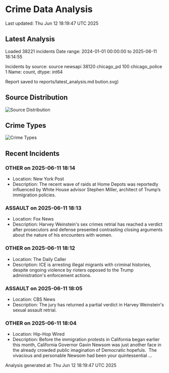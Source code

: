 # Crime Data Analysis
Last updated: Thu Jun 12 18:19:47 UTC 2025

## Latest Analysis

Loaded 38221 incidents
Date range: 2024-01-01 00:00:00 to 2025-06-11 18:14:55

Incidents by source:
source
newsapi           38120
chicago_pd          100
chicago_police        1
Name: count, dtype: int64

Report saved to reports/latest_analysis.md
bution.svg)

## Source Distribution
![Source Distribution](images/source_distribution.svg)

## Crime Types
![Crime Types](images/crime_types.svg)

## Recent Incidents

### OTHER on 2025-06-11 18:14
- Location: New York Post
- Description: The recent wave of raids at Home Depots was reportedly influenced by White House advisor Stephen Miller, architect of Trump’s immigration policies.


### ASSAULT on 2025-06-11 18:13
- Location: Fox News
- Description: Harvey Weinstein's sex crimes retrial has reached a verdict after prosecutors and defense presented contrasting closing arguments about the nature of his encounters with women.


### OTHER on 2025-06-11 18:12
- Location: The Daily Caller
- Description: ICE is arresting illegal migrants with criminal histories, despite ongoing violence by rioters opposed to the Trump administration's enforcement actions.


### ASSAULT on 2025-06-11 18:05
- Location: CBS News
- Description: The jury has returned a partial verdict in Harvey Weinstein's sexual assault retrial.


### OTHER on 2025-06-11 18:04
- Location: Hip-Hop Wired
- Description: Before the immigration protests in California began earlier this month, California Governor Gavin Newsom was just another face in the already crowded public imagination of Democratic hopefuls.  The vivacious and personable Newsom had been your quintessential …

Analysis generated at: Thu Jun 12 18:19:47 UTC 2025
